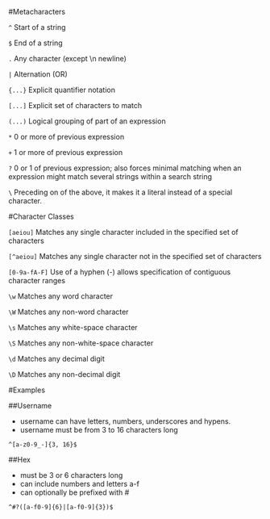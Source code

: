 #Metacharacters

```^``` Start of a string

```$``` End of a string

```.``` Any character (except \n newline)

```|``` Alternation (OR)

```{...}``` Explicit quantifier notation

```[...]``` Explicit set of characters to match

```(...)``` Logical grouping of part of an expression

```*``` 0 or more of previous expression

```+``` 1 or more of previous expression

```?``` 0 or 1 of previous expression; also forces minimal matching when an expression might match several strings within a search string

```\``` Preceding on of the above, it makes it a literal instead of a special character.


#Character Classes

```[aeiou]``` Matches any single character included in the specified set of characters

```[^aeiou]``` Matches any single character not in the specified set of characters

```[0-9a-fA-F]``` Use of a hyphen (-) allows specification of contiguous character ranges

```\w``` Matches any word character

```\W``` Matches any non-word character

```\s``` Matches any white-space character

```\S``` Matches any non-white-space character

```\d``` Matches any decimal digit

```\D``` Matches any non-decimal digit


#Examples

##Username

- username can have letters, numbers, underscores and hypens.
- username must be from 3 to 16 characters long

```^[a-z0-9_-]{3, 16}$```

##Hex

- must be 3 or 6 characters long
- can include numbers and letters a-f
- can optionally be prefixed with #

```^#?([a-f0-9]{6}|[a-f0-9]{3})$```
